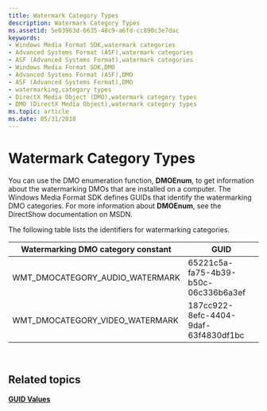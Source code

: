 ```yaml
---
title: Watermark Category Types
description: Watermark Category Types
ms.assetid: 5e03963d-6635-48c9-a6fd-cc890c3e7dac
keywords:
- Windows Media Format SDK,watermark categories
- Advanced Systems Format (ASF),watermark categories
- ASF (Advanced Systems Format),watermark categories
- Windows Media Format SDK,DMO
- Advanced Systems Format (ASF),DMO
- ASF (Advanced Systems Format),DMO
- watermarking,category types
- DirectX Media Object (DMO),watermark category types
- DMO (DirectX Media Object),watermark category types
ms.topic: article
ms.date: 05/31/2018
---
```


# Watermark Category Types

You can use the DMO enumeration function, **DMOEnum**, to get information about the watermarking DMOs that are installed on a computer. The Windows Media Format SDK defines GUIDs that identify the watermarking DMO categories. For more information about **DMOEnum**, see the DirectShow documentation on MSDN.

The following table lists the identifiers for watermarking categories.



| Watermarking DMO category constant | GUID                                 |
|------------------------------------|--------------------------------------|
| WMT\_DMOCATEGORY\_AUDIO\_WATERMARK | 65221c5a-fa75-4b39-b50c-06c336b6a3ef |
| WMT\_DMOCATEGORY\_VIDEO\_WATERMARK | 187cc922-8efc-4404-9daf-63f4830df1bc |



 

## Related topics

<dl> <dt>

[**GUID Values**](guid-values.md)
</dt> </dl>

 

 




